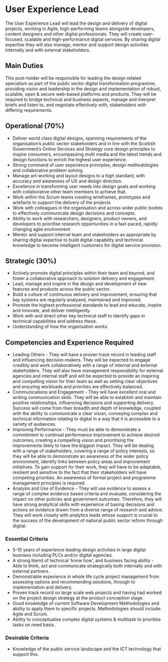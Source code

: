 # User Experience Lead

The User Experience Lead will lead the design and delivery of digital projects, working in Agile, high-performing teams alongside developers, content designers and other digital professionals. They will create user-focused, scalable and high-performance digital services. By sharing digital expertise they will also manage, mentor and support design activities internally and with external stakeholders.

## Main Duties
This post-holder will be responsible for leading the design related specialism as part of the public sector digital transformation programme, providing vision and leadership in the design and implementation of robust, scalable, open & secure web-based platforms and products. They will be required to bridge technical and business aspects, manage and interpret briefs and listen to, and negotiate effectively with, stakeholders with differing requirements.

## Operational (70%)
* Deliver world class digital designs, spanning requirements of the organisation’s public sector stakeholders and in line with the Scottish Government’s Online Services and Strategy core design principles to inspire consumers, encompassing multi media and the latest trends and design functions to enrich the highest user experience.
* Strong command of user experience principles, design methodologies and collaborative problem solving
* Manage art-working and layout designs to a high standard, with accuracy and awareness of UX and design direction.
* Excellence in transforming user needs into design goals and working with collaborative other team members to achieve that.
* Work within the Scrum teams creating wireframes, prototypes and artefacts to support the delivery of the projects
* Work with colleagues in the organisation and across wider public bodies to effectively communicate design decisions and concepts.
* Ability to work with researchers, designers, product owners, and developers to prioritise research opportunities in a fast-paced, rapidly changing agile environment
* Mentor and support internal team and stakeholders as appropriate by sharing digital expertise to build digital capability and technical knowledge to become intelligent customers for digital service provision.

## Strategic (30%)
* Actively promote digital principles within their team and beyond, and foster a collaborative approach to solution delivery and engagement.
* Lead, manage and inspire in the design and development of new features and products across the public sector.
* Build a culture of continuous delivery and improvement, ensuring that key systems are regularly analysed, maintained and improved.
* Promote the highest professional standards to lead and educate, inspire and innovate, and deliver intelligently.
* Work with and direct other key technical staff to identify gaps in technical capabilities and address these.
* Understanding of how the organisation works

## Competencies and Experience Required
* Leading Others - They will have a proven track record in leading staff and influencing decision-makers. They will be expected to engage credibly and work collaboratively with a range of internal and external stakeholders. They will also have management responsibility for external agencies and internal staff and will be expected to provide an inspiring and compelling vision for their team as well as setting clear objectives and ensuring workloads and priorities are effectively balanced.
* Communications and Engagement - They will have excellent oral and writing communication skills. They will be able to establish and maintain positive relationships, influencing decisions and supporting delivery. Success will come from their breadth and depth of knowledge, coupled with the ability to communicate a clear vision, conveying complex and technical information relating to digital in a way that it is accessible to a variety of audiences.
* Improving Performance - They must be able to demonstrate a commitment to continual performance improvement to achieve desired outcomes, creating a compelling vision and prioritising the improvements likely to have the biggest impact. They will be dealing with a range of stakeholders, covering a range of policy interests, so they will be able to demonstrate an awareness of the wider policy environment, identify links between policy areas and improvement initiatives. To gain support for their work, they will have to be adaptable, resilient and sensitive to the fact that their stakeholders will have competing priorities. An awareness of formal project and programme management principles is required.
* Analysis and Use of Evidence - They will use evidence to assess a range of complex evidence based criteria and evaluate, considering the impact on other policies and government outcomes. Therefore, they will have strong analytical skills with experience of basing decisions and actions on evidence drawn from a diverse range of research and advice. They will work closely with analytics leads whose support is crucial to the success of the development of national public sector reform through digital.

### Essential Criteria
* 5-10 years of experience leading design activities in large digital business including PLCs and/or digital agencies.
* A strong blend of technical ‘know how’, and business facing ability - Able to think, act and communicate strategically both internally and with external partners.
* Demonstrable experience in whole life cycle project management from assessing options and recommending solutions, through to implementation and delivery.
* Proven track record on large scale web projects and having had worked on the project design strategy at the product conception stage.
* Good knowledge of current Software Development Methodologies and ability to apply them to specific projects. Methodologies should include: Agile and Scrum.
* Ability to conceptualise complex digital systems & multitask to prioritise tasks on need basis.

### Desirable Criteria
* Knowledge of the public service landscape and the ICT technology that support this.

